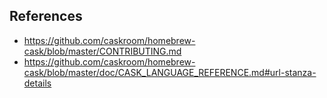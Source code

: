 ## References
- https://github.com/caskroom/homebrew-cask/blob/master/CONTRIBUTING.md
- https://github.com/caskroom/homebrew-cask/blob/master/doc/CASK_LANGUAGE_REFERENCE.md#url-stanza-details

